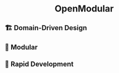 <h1 align="center">
OpenModular
</h1>

## 🏗️ Domain-Driven Design
## 🧩 Modular
## 🚀 Rapid Development